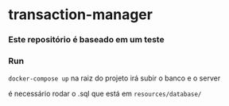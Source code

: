 # transaction-manager
### Este repositório é baseado em um teste

### Run

`docker-compose up`
na raiz do projeto irá subir o banco e o server

é necessário rodar o .sql que está em `resources/database/`


